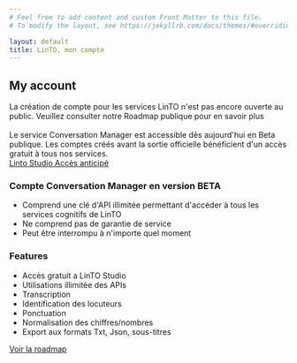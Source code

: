 ```yaml
---
# Feel free to add content and custom Front Matter to this file.
# To modify the layout, see https://jekyllrb.com/docs/themes/#overriding-theme-defaults

layout: default
title: LinTO, mon compte
---
```

<div id="body" class="flex col">
  <section>
    <div class="container">
      <h1 class="big-title centered">My account</h1>
        <div class="disclaimer flex row justify-center">
        La création de compte pour les services LinTO n'est pas encore ouverte au public. Veuillez consulter notre Roadmap publique pour en savoir plus
        <br/>
        <br/>
        Le service Conversation Manager est accessible dès aujourd'hui en Beta publique. Les comptes créés avant la sortie officielle bénéficient d'un accès gratuit à tous nos services. 
      </div>
          <div class="flex row align-center justify-center">
      <a href="https://studio.linto.app" target="_blank" class="btn-cta blue">Linto Studio Accès anticipé</a>
    </div>
      <div class="flex row">
        <div class="flex1 flex col padding-20">
          <h3>Compte Conversation Manager en version BETA</h3>
          <ul>
            <li>Comprend une clé d'API illimitée permettant d'accéder à tous les services cognitifs de LinTO</li>
            <li class="cross">Ne comprend pas de garantie de service</li>
            <li class="cross">Peut être interrompu à n'importe quel moment</li>
          </ul>
        </div>
        <div class="flex1 flex col padding-20">
          <h3>Features</h3>
          <ul>
            <li>Accès gratuit a LinTO Studio</li>
            <li>Utilisations illimitée des APIs</li>
            <li>Transcription</li>
            <li>Identification des locuteurs</li>
            <li>Ponctuation</li>
            <li>Normalisation des chiffres/nombres</li>
            <li>Export aux formats Txt, Json, sous-titres</li>
          </ul>
        </div>
      </div>
    </div>
    <div class="flex row align-center justify-center">
      <a href="https://github.com/orgs/linto-ai/projects/6" target="_blank" class="btn-cta blue">Voir la roadmap</a>
    </div>
  </section>
</div>